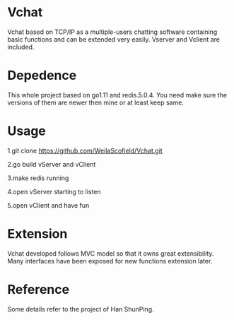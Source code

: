 # Vchat
Vchat based on TCP/IP as a multiple-users chatting software containing basic functions and can be extended very easily. 
Vserver and Vclient are included.
# Depedence 
This whole project based on go1.11 and redis.5.0.4. You need make sure the versions of them are newer then mine or at least keep same.
# Usage
1.git clone https://github.com/WeilaScofield/Vchat.git

2.go build vServer and vClient

3.make redis running

4.open vServer starting to listen

5.open vClient and have fun

# Extension
Vchat developed follows MVC model so that it owns great extensibility. Many interfaces have been exposed for new functions extension later.
# Reference
Some details refer to the project of Han ShunPing.
